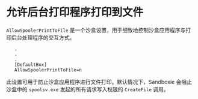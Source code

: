 # 允许后台打印程序打印到文件

`AllowSpoolerPrintToFile` 是一个沙盒设置，用于细致地控制沙盒应用程序与打印后台处理程序的交互方式。

```
   .
   .
   .
   [DefaultBox]
   AllowSpoolerPrintToFile=n
```

此设置可用于防止沙盒应用程序进行文件打印。默认情况下，Sandboxie 会阻止沙盒中的 `spoolsv.exe` 发起的所有请求写入权限的 `CreateFile` 调用。